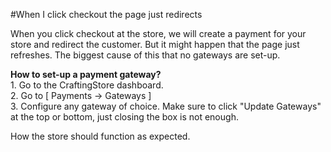 #When I click checkout the page just redirects

When you click checkout at the store, we will create a payment for your store and redirect the customer. But it might happen that the page just refreshes. The biggest cause of this that no gateways are set-up.

**How to set-up a payment gateway?**  
1\. Go to the CraftingStore dashboard.  
2\. Go to \[ Payments -&gt; Gateways \]  
3\. Configure any gateway of choice. Make sure to click "Update Gateways" at the top or bottom, just closing the box is not enough.  
  
How the store should function as expected.